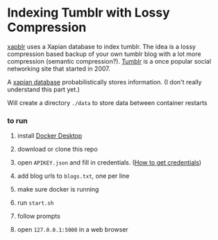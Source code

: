 # Indexing Tumblr with Lossy Compression

[xapblr](https://github.com/skircheis/xapblr) uses a Xapian database to index tumblr. The idea is a lossy compression based backup of your own tumblr blog with a lot more compression (semantic compression?). [Tumblr](https://en.wikipedia.org/wiki/Tumblr) is a once popular social networking site that started in 2007.

A [xapian database](https://en.wikipedia.org/wiki/Xapian) probabilistically stores information. (I don't really understand this part yet.)

Will create a directory `./data` to store data between container restarts

### to run
1) install [Docker Desktop](https://www.docker.com/products/docker-desktop/)

2) download or clone this repo
   
3)  open `APIKEY.json` and fill in credentials. ([How to get credentials](https://github.com/skircheis/xapblr?tab=readme-ov-file#configuration-and-initialisation))

4) add blog urls to `blogs.txt`, one per line

5) make sure docker is running

6) run `start.sh`

7) follow prompts

8) open `127.0.0.1:5000` in a web browser 

